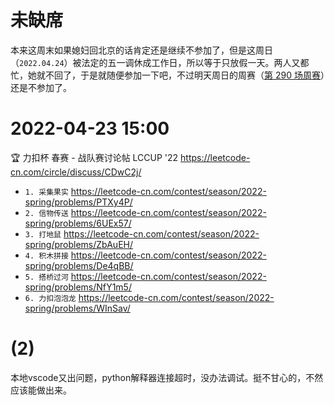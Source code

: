 
# 未缺席

本来这周末如果媳妇回北京的话肯定还是继续不参加了，但是这周日（`2022.04.24`）被法定的五一调休成工作日，所以等于只放假一天。两人又都忙，她就不回了，于是就随便参加一下吧，不过明天周日的周赛（[第 290 场周赛](https://leetcode-cn.com/contest/weekly-contest-290)）还是不参加了。

# 2022-04-23 15:00

🏆 力扣杯 春赛 - 战队赛讨论帖 LCCUP '22 https://leetcode-cn.com/circle/discuss/CDwC2j/
- `1. 采集果实` https://leetcode-cn.com/contest/season/2022-spring/problems/PTXy4P/
- `2. 信物传送` https://leetcode-cn.com/contest/season/2022-spring/problems/6UEx57/
- `3. 打地鼠` https://leetcode-cn.com/contest/season/2022-spring/problems/ZbAuEH/
- `4. 积木拼接` https://leetcode-cn.com/contest/season/2022-spring/problems/De4qBB/
- `5. 搭桥过河` https://leetcode-cn.com/contest/season/2022-spring/problems/NfY1m5/
- `6. 力扣泡泡龙` https://leetcode-cn.com/contest/season/2022-spring/problems/WInSav/

# (2)

本地vscode又出问题，python解释器连接超时，没办法调试。挺不甘心的，不然应该能做出来。

